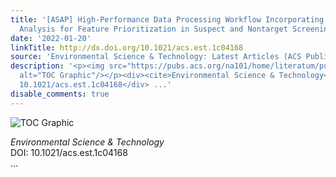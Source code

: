 ```yaml
---
title: '[ASAP] High-Performance Data Processing Workflow Incorporating Effect-Directed
  Analysis for Feature Prioritization in Suspect and Nontarget Screening'
date: '2022-01-20'
linkTitle: http://dx.doi.org/10.1021/acs.est.1c04168
source: 'Environmental Science & Technology: Latest Articles (ACS Publications)'
description: '<p><img src="https://pubs.acs.org/na101/home/literatum/publisher/achs/journals/content/esthag/0/esthag.ahead-of-print/acs.est.1c04168/20220120/images/medium/es1c04168_0006.gif"
  alt="TOC Graphic"/></p><div><cite>Environmental Science & Technology</cite></div><div>DOI:
  10.1021/acs.est.1c04168</div> ...'
disable_comments: true
---
```

<p><img src="https://pubs.acs.org/na101/home/literatum/publisher/achs/journals/content/esthag/0/esthag.ahead-of-print/acs.est.1c04168/20220120/images/medium/es1c04168_0006.gif" alt="TOC Graphic"/></p><div><cite>Environmental Science & Technology</cite></div><div>DOI: 10.1021/acs.est.1c04168</div> ...